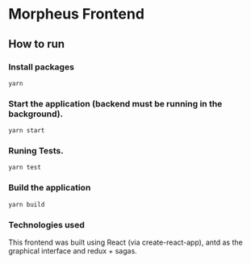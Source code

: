 # Morpheus Frontend

## How to run


### Install packages

`yarn`

### Start the application (backend must be running in the background).

`yarn start`

### Runing Tests.

`yarn test`

### Build the application

`yarn build`

### Technologies used

This frontend was built using React (via create-react-app), antd as the graphical interface and redux + sagas.
